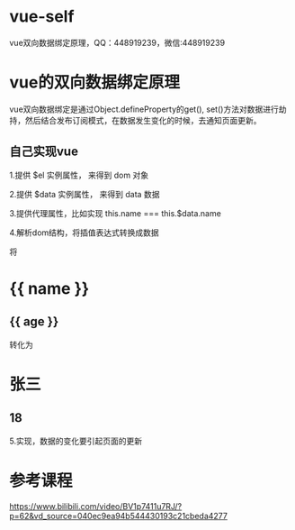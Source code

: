 # vue-self
vue双向数据绑定原理，QQ：448919239，微信:448919239
# vue的双向数据绑定原理
vue双向数据绑定是通过Object.defineProperty的get(), set()方法对数据进行劫持，然后结合发布订阅模式，在数据发生变化的时候，去通知页面更新。

## 自己实现vue
1.提供 $el 实例属性， 来得到 dom 对象

2.提供 $data 实例属性， 来得到 data 数据

3.提供代理属性，比如实现 this.name === this.$data.name

4.解析dom结构，将插值表达式转换成数据

将

<div id="app">
    <h1>{{ name }}</h1>
    <h2>{{ age }}</h2>
</div>

转化为

<div id="app">
    <h1>张三</h1>
    <h2>18</h2>
</div>

5.实现，数据的变化要引起页面的更新

# 参考课程
https://www.bilibili.com/video/BV1p7411u7RJ/?p=62&vd_source=040ec9ea94b544430193c21cbeda4277